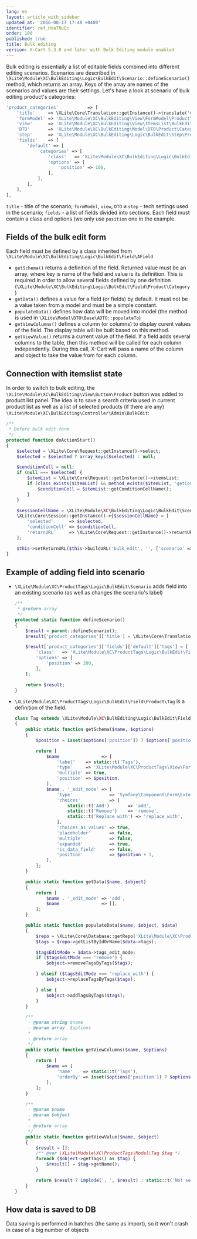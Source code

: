```yaml
---
lang: en
layout: article_with_sidebar
updated_at: '2016-08-17 17:48 +0400'
identifier: ref_HnaTNuQc
order: 100
published: true
title: Bulk editing
version: X-Cart 5.3.0 and later with Bulk Editing module enabled
---
```


Bulk editing is essentially a list of editable fields combined into different editing scenarios. Scenarios are described in `\XLite\Module\XC\BulkEditing\Logic\BulkEdit\Scenario::defineScenario()` method, which returns an array. Keys of the array are names of the scenarios and values are their settings. Let's have a look at scenario of bulk editing product's categories:

```php
'product_categories'           => [
    'title'     => \XLite\Core\Translation::getInstance()->translate('Categories'),
    'formModel' => 'XLite\Module\XC\BulkEditing\View\FormModel\Product\Categories',
    'view'      => 'XLite\Module\XC\BulkEditing\View\ItemsList\BulkEdit\Product\Category',
    'DTO'       => 'XLite\Module\XC\BulkEditing\Model\DTO\Product\Categories',
    'step'      => 'XLite\Module\XC\BulkEditing\Logic\BulkEdit\Step\Product',
    'fields'    => [
        'default' => [
            'categories' => [
                'class'   => 'XLite\Module\XC\BulkEditing\Logic\BulkEdit\Field\Product\Category',
                'options' => [
                    'position' => 100,
                ],
            ],
        ],
    ],
],
```

`title` - title of the scenario;
`formModel`, `view`, `DTO` и `step` - tech settings used in the scenario;
`fields` - a list of fields divided into sections. Each field must contain a class and options (we only use `position` one in the example.

## Fields of the bulk edit form

Each field must be defined by a class inherited from `\XLite\Module\XC\BulkEditing\Logic\BulkEdit\Field\AField`
*   `getSchema()` returns a definition of the field. Returned value must be an array, where key is name of the field and value is its definition. This is required in order to allow several fields defined by one definition (`\XLite\Module\XC\BulkEditing\Logic\BulkEdit\Field\Product\Category`)
*   `getData()` defines a value for a field (or fields) by default. It must not be a value taken from a model and must be a simple constant.
*   `populateData()` defines how data will be moved into model (the method is used in `\XLite\Model\DTO\Base\ADTO::populateTo`)
*   `getViewColumns()` defines a column (or columns) to display curent values of the field. The display table will be built based on this method.
*   `getViewValue()` returns a current value of the field. If a field adds several columns to the table, then this method will be called for each column independently. During this call, X-Cart will pass a name of the column and object to take the value from for each column.

## Connection with itemslist state

In order to switch to bulk editing, the `\XLite\Module\XC\BulkEditing\View\Button\Product` button was added to product list panel. The idea is to save a search criteria used in current product list as well as a list of selected products (if there are any) `\XLite\Module\XC\BulkEditing\Controller\Admin\BulkEdit`:

```php
/**
 * Before bulk edit form
 */
protected function doActionStart()
{
    $selected = \XLite\Core\Request::getInstance()->select;
    $selected = $selected ? array_keys($selected) : null;

    $conditionCell = null;
    if (null === $selected) {
        $itemList = \XLite\Core\Request::getInstance()->itemsList;
        if (class_exists($itemList) && method_exists($itemList, 'getConditionCellName')) {
            $conditionCell = $itemList::getConditionCellName();
        }
    }

    $sessionCellName = \XLite\Module\XC\BulkEditing\Logic\BulkEdit\Scenario::$searchCndSessionCell;
    \XLite\Core\Session::getInstance()->{$sessionCellName} = [
        'selected'      => $selected,
        'conditionCell' => $conditionCell,
        'returnURL'     => \XLite\Core\Request::getInstance()->returnURL,
    ];

    $this->setReturnURL($this->buildURL('bulk_edit', '', ['scenario' => $this->scenario]));
}
```

## Example of adding field into scenario

*   `\XLite\Module\XC\ProductTags\Logic\BulkEdit\Scenario` adds field into an existing scenario (as well as changes the scenario's label)

    ```php
    /**
     * @return array
     */
    protected static function defineScenario()
    {
        $result = parent::defineScenario();
        $result['product_categories']['title'] = \XLite\Core\Translation::getInstance()->translate('Categories and tags');

        $result['product_categories']['fields']['default']['tags'] = [
            'class'   => 'XLite\Module\XC\ProductTags\Logic\BulkEdit\Field\Product\Tag',
            'options' => [
                'position' => 200,
            ],
        ];

        return $result;
    }
    ```

*   `\XLite\Module\XC\ProductTags\Logic\BulkEdit\Field\Product\Tag` is a definition of the field.

    ```php
    class Tag extends \XLite\Module\XC\BulkEditing\Logic\BulkEdit\Field\AField
    {
        public static function getSchema($name, $options)
        {
            $position = isset($options['position']) ? $options['position'] : 0;

            return [
                $name                => [
                    'label'    => static::t('Tags'),
                    'type'     => 'XLite\Module\XC\ProductTags\View\FormModel\Type\TagsType',
                    'multiple' => true,
                    'position' => $position,
                ],
                $name . '_edit_mode' => [
                    'type'              => 'Symfony\Component\Form\Extension\Core\Type\ChoiceType',
                    'choices'           => [
                        static::t('Add')       => 'add',
                        static::t('Remove')    => 'remove',
                        static::t('Replace with') => 'replace_with',
                    ],
                    'choices_as_values' => true,
                    'placeholder'       => false,
                    'multiple'          => false,
                    'expanded'          => true,
                    'is_data_field'     => false,
                    'position'          => $position + 1,
                ],
            ];
        }

        public static function getData($name, $object)
        {
            return [
                $name . '_edit_mode' => 'add',
                $name                => [],
            ];
        }

        public static function populateData($name, $object, $data)
        {
            $repo = \XLite\Core\Database::getRepo('XLite\Module\XC\ProductTags\Model\Tag');
            $tags = $repo->getListByIdOrName($data->tags);

            $tagsEditMode = $data->tags_edit_mode;
            if ($tagsEditMode === 'remove') {
                $object->removeTagsByTags($tags);

            } elseif ($tagsEditMode === 'replace_with') {
                $object->replaceTagsByTags($tags);

            } else {
                $object->addTagsByTags($tags);
            }
        }

        /**
         - @param string $name
         - @param array  $options
         *
         - @return array
         */
        public static function getViewColumns($name, $options)
        {
            return [
                $name => [
                    'name'    => static::t('Tags'),
                    'orderBy' => isset($options['position']) ? $options['position'] : 0,
                ],
            ];
        }

        /**
         - @param $name
         - @param $object
         *
         - @return array
         */
        public static function getViewValue($name, $object)
        {
            $result = [];
            /** @var \XLite\Module\XC\ProductTags\Model\Tag $tag */
            foreach ($object->getTags() as $tag) {
                $result[] = $tag->getName();
            }

            return $result ? implode(', ', $result) : static::t('Not set');
        }
    }
    ```

## How data is saved to DB

Data saving is performed in batches (the same as import), so it won't crash in case of a big number of objects